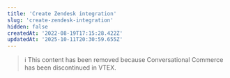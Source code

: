 ```yaml
---
title: 'Create Zendesk integration'
slug: 'create-zendesk-integration'
hidden: false
createdAt: '2022-08-19T17:15:28.422Z'
updatedAt: '2025-10-11T20:30:59.655Z'
---
```


> ℹ️ This content has been removed because Conversational Commerce has been discontinued in VTEX.
